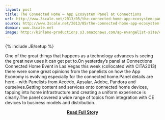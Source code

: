 ```yaml
---
layout: post
title: The Connected Home – App Ecosystem Panel at Connections
url: http://www.3scale.net/2013/05/the-connected-home-app-ecosystem-panel/
source: http://www.3scale.net/2013/05/the-connected-home-app-ecosystem-panel/
domain: www.3scale.net
image: http://kinlane-productions.s3.amazonaws.com/ap-evangelist-site/curated/screenshots/8982_www_3scale_net.png
---
```

{% include JB/setup %}<p>One of the great things that happens as a technology advances is seeing the great new uses it can get put to.On yesterday’s panel at Connections Connected Home Event in Las Vegas this week (collocated with CITA2013) there were some great opinions from the panelists on how the App Economy is evolving especially for the connected home.Panel details are here – with Panelists from Accedo, Apsalar, Adobe, Pandora and ourselves.Getting content and services onto connected home devices, tapping into home infrastructure and creating a uniform experience is clearly.The panel covered a wide range of topics from integration with CE devices to business models and distribution.</p>
<center><p><a href="http://www.3scale.net/2013/05/the-connected-home-app-ecosystem-panel/" style='padding:25px; font-sze:18px; font-weight: bold;'>Read Full Story</a></p></center>
